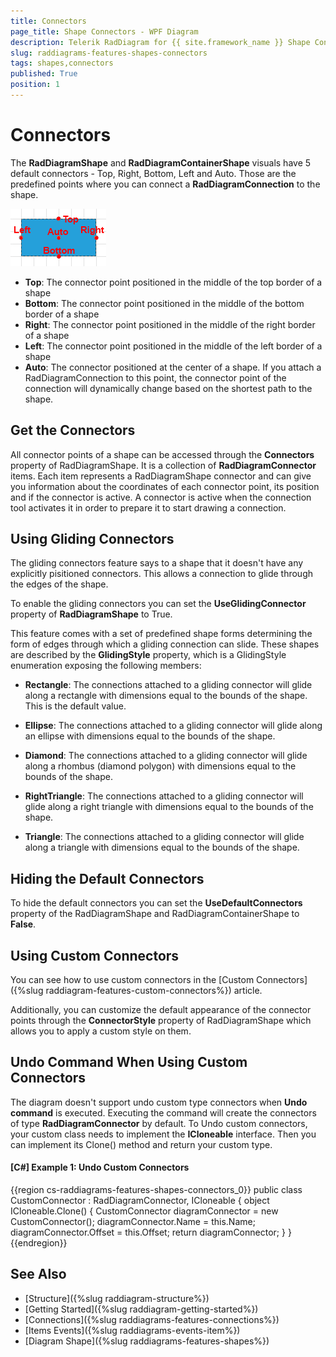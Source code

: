 ```yaml
---
title: Connectors
page_title: Shape Connectors - WPF Diagram
description: Telerik RadDiagram for {{ site.framework_name }} Shape Connectors.
slug: raddiagrams-features-shapes-connectors
tags: shapes,connectors
published: True
position: 1
---
```


# Connectors

The __RadDiagramShape__ and __RadDiagramContainerShape__ visuals have 5 default connectors - Top, Right, Bottom, Left and Auto. Those are the predefined points where you can connect a __RadDiagramConnection__ to the shape.

![Rad Diagram Features Shapes Connectors](../images/RadDiagram_Features_Shapes_Connectors.png)

* __Top__: The connector point positioned in the middle of the top border of a shape			
* __Bottom__: The connector point positioned in the middle of the bottom border of a shape	
* __Right__: The connector point positioned in the middle of the right border of a shape 
* __Left__: The connector point positioned in the middle of the left border of a shape
* __Auto__: The connector positioned at the center of a shape. If you attach a RadDiagramConnection to this point, the connector point of the connection will dynamically change based on the shortest path to the shape.			

## Get the Connectors

All connector points of a shape can be accessed through the __Connectors__ property of RadDiagramShape. It is a collection of __RadDiagramConnector__ items. Each item represents a RadDiagramShape connector and can give you information about the coordinates of each connector point, its position and if the connector is active. A connector is active when the connection tool activates it in order to prepare it to start drawing a connection.		

## Using Gliding Connectors

The gliding connectors feature says to a shape that it doesn't have any explicitly pisitioned connectors. This allows a connection to glide through the edges of the shape. 

To enable the gliding connectors you can set the __UseGlidingConnector__ property of __RadDiagramShape__ to True. 

This feature comes with a set of predefined shape forms determining the form of edges through which a gliding connection can slide. These shapes are described by the __GlidingStyle__ property, which is a GlidingStyle enumeration exposing the following members:

* __Rectangle__: The connections attached to a gliding connector will glide along a rectangle with dimensions equal to the bounds of the shape. This is the default value.

* __Ellipse__: The connections attached to a gliding connector will glide along an ellipse with dimensions equal to the bounds of the shape.			

* __Diamond__: The connections attached to a gliding connector will glide along a rhombus (diamond polygon) with dimensions equal to the bounds of the shape.			

* __RightTriangle__: The connections attached to a gliding connector will glide along a right triangle with dimensions equal to the bounds of the shape.			

* __Triangle__: The connections attached to a gliding connector will glide along a triangle with dimensions equal to the bounds of the shape.			


## Hiding the Default Connectors

To hide the default connectors you can set the __UseDefaultConnectors__ property of the RadDiagramShape and RadDiagramContainerShape to **False**.

## Using Custom Connectors 

You can see how to use custom connectors in the [Custom Connectors]({%slug raddiagram-features-custom-connectors%}) article.

Additionally, you can customize the default appearance of the connector points through the __ConnectorStyle__ property of RadDiagramShape which allows you to apply a custom style on them.

## Undo Command When Using Custom Connectors

The diagram doesn't support undo custom type connectors when __Undo command__ is executed. Executing the command will create the connectors of type __RadDiagramConnector__ by default. To Undo custom connectors, your custom class needs to implement the __ICloneable__ interface. Then you can implement its Clone() method and return your custom type.

#### __[C#] Example 1: Undo Custom Connectors__

{{region cs-raddiagrams-features-shapes-connectors_0}}
	public class CustomConnector : RadDiagramConnector, ICloneable
	{
		object ICloneable.Clone()
		{
			CustomConnector diagramConnector = new CustomConnector();
			diagramConnector.Name = this.Name;
			diagramConnector.Offset = this.Offset;
			return diagramConnector;
		}
	}
{{endregion}}

## See Also  
 * [Structure]({%slug raddiagram-structure%})
 * [Getting Started]({%slug raddiagram-getting-started%}) 
 * [Connections]({%slug raddiagrams-features-connections%})
 * [Items Events]({%slug raddiagrams-events-item%})
 * [Diagram Shape]({%slug raddiagrams-features-shapes%})
